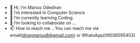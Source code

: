 - 👋 Hi, I’m Marius Odediran
- 👀 I’m interested in Computer Science
- 🌱 I’m currently learning Coding
- 💞️ I’m looking to collaborate on ...
- 📫 How to reach me ...You can reach me via email(diranmarius8@gmail.com) or WhatsApp(09036595403)
<!---
Marius-Diran/Marius-Diran is a ✨ special ✨ repository because its `README.md` (this file) appears on your GitHub profile.
You can click the Preview link to take a look at your changes.
--->
